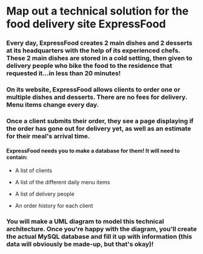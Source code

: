 # Map out a technical solution for the food delivery site ExpressFood

### Every day, ExpressFood creates 2 main dishes and 2 desserts at its headquarters with the help of its experienced chefs. These 2 main dishes are stored in a cold setting, then given to delivery people who bike the food to the residence that requested it...**in less than 20 minutes!**

### On its website, ExpressFood allows clients to order one or multiple dishes and desserts. There are no fees for delivery. Menu items change every day. 

### Once a client submits their order, they see a page displaying if the order has gone out for delivery yet, as well as an estimate for their meal's arrival time.

#### ExpressFood needs you to make a database for them! It will need to contain: 

- A list of clients

- A list of the different daily menu items

- A list of delivery people

- An order history for each client

### You will make a UML diagram to model this technical architecture. Once you're happy with the diagram, you'll create the actual MySQL database and fill it up with information (this data will obviously be made-up, but that's okay)!
